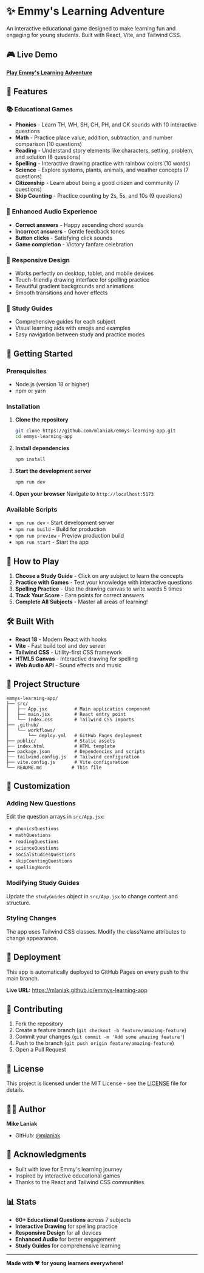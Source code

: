 # ✨ Emmy's Learning Adventure

An interactive educational game designed to make learning fun and engaging for young students. Built with React, Vite, and Tailwind CSS.

## 🎮 Live Demo

**[Play Emmy's Learning Adventure](https://mlaniak.github.io/emmys-learning-app)**

## 🌟 Features

### 📚 **Educational Games**
- **Phonics** - Learn TH, WH, SH, CH, PH, and CK sounds with 10 interactive questions
- **Math** - Practice place value, addition, subtraction, and number comparison (10 questions)
- **Reading** - Understand story elements like characters, setting, problem, and solution (8 questions)
- **Spelling** - Interactive drawing practice with rainbow colors (10 words)
- **Science** - Explore systems, plants, animals, and weather concepts (7 questions)
- **Citizenship** - Learn about being a good citizen and community (7 questions)
- **Skip Counting** - Practice counting by 2s, 5s, and 10s (9 questions)

### 🎵 **Enhanced Audio Experience**
- **Correct answers** - Happy ascending chord sounds
- **Incorrect answers** - Gentle feedback tones
- **Button clicks** - Satisfying click sounds
- **Game completion** - Victory fanfare celebration

### 📱 **Responsive Design**
- Works perfectly on desktop, tablet, and mobile devices
- Touch-friendly drawing interface for spelling practice
- Beautiful gradient backgrounds and animations
- Smooth transitions and hover effects

### 📖 **Study Guides**
- Comprehensive guides for each subject
- Visual learning aids with emojis and examples
- Easy navigation between study and practice modes

## 🚀 Getting Started

### Prerequisites
- Node.js (version 18 or higher)
- npm or yarn

### Installation

1. **Clone the repository**
   ```bash
   git clone https://github.com/mlaniak/emmys-learning-app.git
   cd emmys-learning-app
   ```

2. **Install dependencies**
   ```bash
   npm install
   ```

3. **Start the development server**
   ```bash
   npm run dev
   ```

4. **Open your browser**
   Navigate to `http://localhost:5173`

### Available Scripts

- `npm run dev` - Start development server
- `npm run build` - Build for production
- `npm run preview` - Preview production build
- `npm run start` - Start the app

## 🎯 How to Play

1. **Choose a Study Guide** - Click on any subject to learn the concepts
2. **Practice with Games** - Test your knowledge with interactive questions
3. **Spelling Practice** - Use the drawing canvas to write words 5 times
4. **Track Your Score** - Earn points for correct answers
5. **Complete All Subjects** - Master all areas of learning!

## 🛠️ Built With

- **React 18** - Modern React with hooks
- **Vite** - Fast build tool and dev server
- **Tailwind CSS** - Utility-first CSS framework
- **HTML5 Canvas** - Interactive drawing for spelling
- **Web Audio API** - Sound effects and music

## 📁 Project Structure

```
emmys-learning-app/
├── src/
│   ├── App.jsx          # Main application component
│   ├── main.jsx         # React entry point
│   └── index.css        # Tailwind CSS imports
├── .github/
│   └── workflows/
│       └── deploy.yml   # GitHub Pages deployment
├── public/              # Static assets
├── index.html           # HTML template
├── package.json         # Dependencies and scripts
├── tailwind.config.js   # Tailwind configuration
├── vite.config.js       # Vite configuration
└── README.md           # This file
```

## 🎨 Customization

### Adding New Questions
Edit the question arrays in `src/App.jsx`:
- `phonicsQuestions`
- `mathQuestions`
- `readingQuestions`
- `scienceQuestions`
- `socialStudiesQuestions`
- `skipCountingQuestions`
- `spellingWords`

### Modifying Study Guides
Update the `studyGuides` object in `src/App.jsx` to change content and structure.

### Styling Changes
The app uses Tailwind CSS classes. Modify the className attributes to change appearance.

## 🚀 Deployment

This app is automatically deployed to GitHub Pages on every push to the main branch.

**Live URL:** https://mlaniak.github.io/emmys-learning-app

## 🤝 Contributing

1. Fork the repository
2. Create a feature branch (`git checkout -b feature/amazing-feature`)
3. Commit your changes (`git commit -m 'Add some amazing feature'`)
4. Push to the branch (`git push origin feature/amazing-feature`)
5. Open a Pull Request

## 📝 License

This project is licensed under the MIT License - see the [LICENSE](LICENSE) file for details.

## 👨‍💻 Author

**Mike Laniak**
- GitHub: [@mlaniak](https://github.com/mlaniak)

## 🙏 Acknowledgments

- Built with love for Emmy's learning journey
- Inspired by interactive educational games
- Thanks to the React and Tailwind CSS communities

## 📊 Stats

- **60+ Educational Questions** across 7 subjects
- **Interactive Drawing** for spelling practice
- **Responsive Design** for all devices
- **Enhanced Audio** for better engagement
- **Study Guides** for comprehensive learning

---

**Made with ❤️ for young learners everywhere!**
